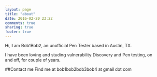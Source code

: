 ```yaml
---
layout: page
title: "about"
date: 2016-02-20 23:22
comments: true
sharing: true
footer: true
---
```


Hi, I am Bob1Bob2, an unofficial Pen Tester based in Austin, TX.

I have been loving and studing vulnerability Discovery and Pen testing, on and off, for couple of years.

##Contact me
Find me at bob1bob2bob3bob4 at gmail dot com




